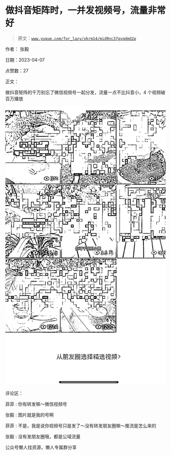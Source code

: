 # 做抖音矩阵时，一并发视频号，流量非常好

> 原文：[`www.yuque.com/for_lazy/xkrm14/mid9nc37gvqdmd2p`](https://www.yuque.com/for_lazy/xkrm14/mid9nc37gvqdmd2p)



作者： 张毅



日期：2023-04-07



点赞数：27

<ne-hole id="ubb8f7e8e" data-lake-id="ubb8f7e8e">

正文：



做抖音矩阵的千万别忘了微信视频号一起分发，流量一点不比抖音小，4 个视频破百万播放



![](img/6fe9f189307e14f2dd3c46b1e93a5a38.png)

<ne-hole id="uff7fec65" data-lake-id="uff7fec65">

评论区：



菲菲 : 你有转发嘛～微信视频号



张毅 : 图片就是我的号啊



菲菲 : 不是，我是说你视频号只是发了～没有转发朋友圈嘛～推流是怎么来的



张毅 : 没有发朋友圈哦，都是公域流量

<ne-hole id="u0df3b1e0" data-lake-id="u0df3b1e0">

公众号懒人找资源，懒人专属群分享

</ne-hole></ne-hole></ne-hole>